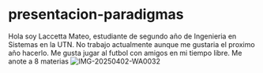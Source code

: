 # presentacion-paradigmas

Hola soy Laccetta Mateo, estudiante de segundo año de Ingenieria en Sistemas en la UTN. No trabajo actualmente aunque me gustaria el proximo año hacerlo. Me gusta jugar al futbol con amigos en mi tiempo libre. Me anote a 8 materias
![IMG-20250402-WA0032](https://github.com/user-attachments/assets/456009cc-7fd0-44c6-8d03-b00ffb500060)
